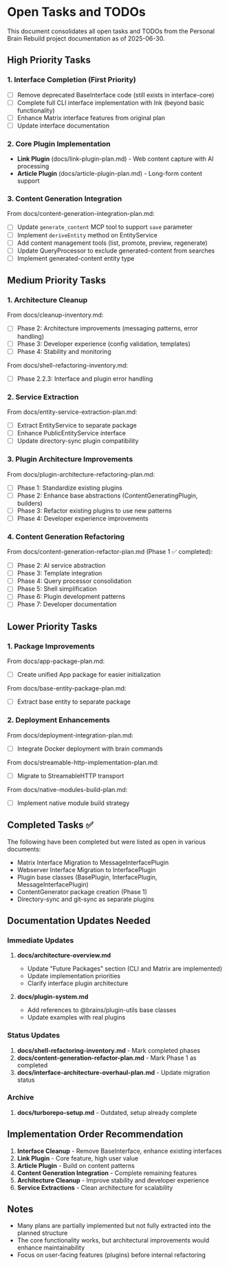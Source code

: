 # Open Tasks and TODOs

This document consolidates all open tasks and TODOs from the Personal Brain Rebuild project documentation as of 2025-06-30.

## High Priority Tasks

### 1. Interface Completion (First Priority)
- [ ] Remove deprecated BaseInterface code (still exists in interface-core)
- [ ] Complete full CLI interface implementation with Ink (beyond basic functionality)
- [ ] Enhance Matrix interface features from original plan
- [ ] Update interface documentation

### 2. Core Plugin Implementation  
- **Link Plugin** (docs/link-plugin-plan.md) - Web content capture with AI processing
- **Article Plugin** (docs/article-plugin-plan.md) - Long-form content support

### 3. Content Generation Integration
From docs/content-generation-integration-plan.md:
- [ ] Update `generate_content` MCP tool to support `save` parameter
- [ ] Implement `deriveEntity` method on EntityService
- [ ] Add content management tools (list, promote, preview, regenerate)
- [ ] Update QueryProcessor to exclude generated-content from searches
- [ ] Implement generated-content entity type

## Medium Priority Tasks

### 1. Architecture Cleanup
From docs/cleanup-inventory.md:
- [ ] Phase 2: Architecture improvements (messaging patterns, error handling)
- [ ] Phase 3: Developer experience (config validation, templates)
- [ ] Phase 4: Stability and monitoring

From docs/shell-refactoring-inventory.md:
- [ ] Phase 2.2.3: Interface and plugin error handling

### 2. Service Extraction
From docs/entity-service-extraction-plan.md:
- [ ] Extract EntityService to separate package
- [ ] Enhance PublicEntityService interface
- [ ] Update directory-sync plugin compatibility

### 3. Plugin Architecture Improvements
From docs/plugin-architecture-refactoring-plan.md:
- [ ] Phase 1: Standardize existing plugins  
- [ ] Phase 2: Enhance base abstractions (ContentGeneratingPlugin, builders)
- [ ] Phase 3: Refactor existing plugins to use new patterns
- [ ] Phase 4: Developer experience improvements

### 4. Content Generation Refactoring
From docs/content-generation-refactor-plan.md (Phase 1 ✅ completed):
- [ ] Phase 2: AI service abstraction
- [ ] Phase 3: Template integration
- [ ] Phase 4: Query processor consolidation
- [ ] Phase 5: Shell simplification
- [ ] Phase 6: Plugin development patterns
- [ ] Phase 7: Developer documentation

## Lower Priority Tasks

### 1. Package Improvements
From docs/app-package-plan.md:
- [ ] Create unified App package for easier initialization

From docs/base-entity-package-plan.md:
- [ ] Extract base entity to separate package

### 2. Deployment Enhancements
From docs/deployment-integration-plan.md:
- [ ] Integrate Docker deployment with brain commands

From docs/streamable-http-implementation-plan.md:
- [ ] Migrate to StreamableHTTP transport

From docs/native-modules-build-plan.md:
- [ ] Implement native module build strategy

## Completed Tasks ✅

The following have been completed but were listed as open in various documents:
- Matrix Interface Migration to MessageInterfacePlugin
- Webserver Interface Migration to InterfacePlugin
- Plugin base classes (BasePlugin, InterfacePlugin, MessageInterfacePlugin)
- ContentGenerator package creation (Phase 1)
- Directory-sync and git-sync as separate plugins

## Documentation Updates Needed

### Immediate Updates
1. **docs/architecture-overview.md**
   - Update "Future Packages" section (CLI and Matrix are implemented)
   - Update implementation priorities
   - Clarify interface plugin architecture

2. **docs/plugin-system.md**
   - Add references to @brains/plugin-utils base classes
   - Update examples with real plugins

### Status Updates
1. **docs/shell-refactoring-inventory.md** - Mark completed phases
2. **docs/content-generation-refactor-plan.md** - Mark Phase 1 as completed
3. **docs/interface-architecture-overhaul-plan.md** - Update migration status

### Archive
1. **docs/turborepo-setup.md** - Outdated, setup already complete

## Implementation Order Recommendation

1. **Interface Cleanup** - Remove BaseInterface, enhance existing interfaces
2. **Link Plugin** - Core feature, high user value
3. **Article Plugin** - Build on content patterns
4. **Content Generation Integration** - Complete remaining features
5. **Architecture Cleanup** - Improve stability and developer experience
6. **Service Extractions** - Clean architecture for scalability

## Notes

- Many plans are partially implemented but not fully extracted into the planned structure
- The core functionality works, but architectural improvements would enhance maintainability
- Focus on user-facing features (plugins) before internal refactoring